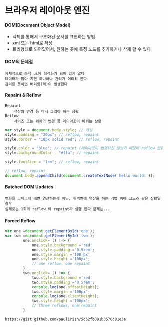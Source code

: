 브라우저 레이아웃 엔진
======================
#### DOM(Document Object Model)
+ 객체를 통해서 구조화된 문서를 표현하는 방법
+ xml 또는 html로 작성
+ 트리형태로 되어있어서, 원하는 곳에 특정 노드를 추가하거나 삭제 할 수 있다
#### DOM의 문제점
    자체적으로 동적 ui에 최적화가 되어 있지 않다
    데이터가 많아 지면 하나하나 관리가 어려워 진다
    관리를 못하면 버퍼링(렉)이 발생한다
#### Repaint & Reflow
    Repaint
        색상의 변경 등 다시 그려야 하는 상황
    Reflow
        사이즈 또는 위치의 변경 등 레이아웃이 바뀌는 상황
```javascript
var style = document.body.style; // 캐싱
style.padding = "20px"; // reflow, repaint
style.border = "10px solid red"; // reflow, repaint

style.color = "blue"; // repaint (레이아웃이 변경되진 않았기 때문에 reflow 안함)
style.backgroundColor - "#ffa"; // repaint

style.fontSize = "1em"; // reflow, repaint

// reflow, repaint
document.body.appendChild(document.createTextNode('hello world!'));
```
#### Batched DOM Updates
    변화를 그때그때 매번 연산하는게 아닌, 한꺼번에 연산을 하는 기법 위에 코드와 같은 상황일 경우
    실제로는 1회의 reflow 와 repaint가 실행 된다 문제는...
#### Forced Reflow
```javascript
var one =document.getElementById('one');
var two =document.getElementById('two');
        one.onclick= () !=> {
            one.style.background ='red'
            one.style.padding ='0.5rem';
            one.style.margin ='100`px'
            one.style.height ='100px';
            // one reflow, one repaint
        }
        two.onclick= () !=> {  
            two.style.background ='red'
            two.style.padding ='0.5rem';
            console.log(one.offsetHeight);
            two.style.margin ='100px';
            console.log(one.clientHeight);
            two.style.height ='100px';
            // three reflows, one repaint
        }
```
    https://gist.github.com/paulirish/5d52fb081b3570c81e3a
    

